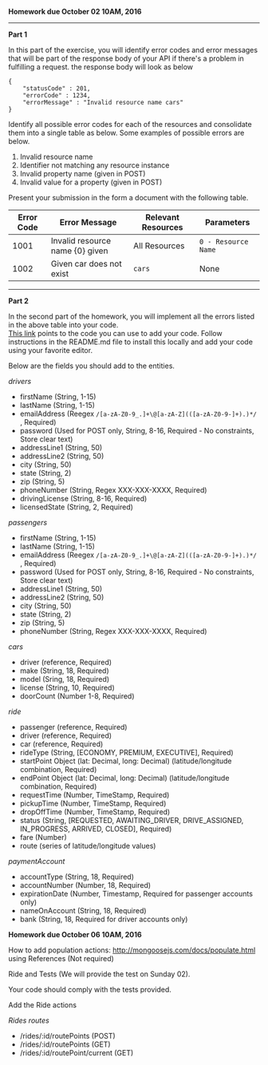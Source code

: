 **Homework due October 02 10AM, 2016**

----

**Part 1**

In this part of the exercise, you will identify error codes and error messages that will be part of the response body of your API if there's a problem
in fulfilling a request. the response body will look as below

```
{
    "statusCode" : 201,
    "errorCode" : 1234,
    "errorMessage" : "Invalid resource name cars"
}

```

Identify all possible error codes for each of the resources and consolidate them into a single table as below. Some 
examples of possible errors are below.

1. Invalid resource name
2. Identifier not matching any resource instance
3. Invalid property name (given in POST)
4. Invalid value for a property (given in POST)

Present your submission in the form a document with the following table. 

Error Code  | Error Message    | Relevant Resources  | Parameters
----------- | ----------|------------ |-----
 1001  | Invalid resource name {0} given  | All Resources  | `0 - Resource Name`
1002 | Given car does not exist | `cars` | None

----

**Part 2**

In the second part of the homework, you will implement all the errors listed in the above table into your code.  
[This link](https://bitbucket.org/appcmusv/transportation-express-api) points to the code you can use to add your code.
Follow instructions in the README.md file to install this locally and add your code using your favorite editor.

Below are the fields you should add to the entities. 

_drivers_

- firstName (String, 1-15)
- lastName (String, 1-15)
- emailAddress (Reegex `/[a-zA-Z0-9_.]+\@[a-zA-Z](([a-zA-Z0-9-]+).)*/` , Required) 
- password (Used for POST only, String, 8-16, Required - No constraints, Store clear text) 
- addressLine1 (String, 50)
- addressLine2 (String, 50)
- city (String, 50)
- state (String, 2)
- zip (String, 5)
- phoneNumber (String, Regex XXX-XXX-XXXX, Required)
- drivingLicense (String, 8-16, Required)
- licensedState (String, 2, Required)

_passengers_

- firstName (String, 1-15)
- lastName (String, 1-15)
- emailAddress (Reegex `/[a-zA-Z0-9_.]+\@[a-zA-Z](([a-zA-Z0-9-]+).)*/` , Required) 
- password (Used for POST only, String, 8-16, Required - No constraints, Store clear text) 
- addressLine1 (String, 50)
- addressLine2 (String, 50)
- city (String, 50)
- state (String, 2)
- zip (String, 5)
- phoneNumber (String, Regex XXX-XXX-XXXX, Required)

_cars_

- driver (reference, Required)
- make (String, 18, Required)
- model (Sring, 18, Required)
- license (String, 10, Required)
- doorCount (Number 1-8, Required)

_ride_

- passenger (reference, Required)
- driver (reference, Required)
- car (reference, Required)
- rideType (String, [ECONOMY, PREMIUM, EXECUTIVE], Required)
- startPoint  Object (lat: Decimal, long: Decimal) (latitude/longitude combination, Required)
- endPoint Object (lat: Decimal, long: Decimal) (latitude/longitude combination, Required)
- requestTime (Number, TimeStamp, Required)
- pickupTime (Number, TimeStamp, Required)
- dropOffTime (Number, TimeStamp, Required)
- status (String, [REQUESTED, AWAITING_DRIVER, DRIVE_ASSIGNED, IN_PROGRESS, ARRIVED, CLOSED], Required)
- fare (Number)
- route (series of latitude/longitude values)

_paymentAccount_

- accountType (String, 18, Required)
- accountNumber (Number, 18, Required)
- expirationDate (Number, Timestamp, Required for passenger accounts only)
- nameOnAccount (String, 18, Required)
- bank (String, 18, Required for driver accounts only)

**Homework due October 06 10AM, 2016**

How to add population actions: http://mongoosejs.com/docs/populate.html using References (Not required)

Ride and Tests (We will provide the test on Sunday 02).

Your code should comply with the tests provided.

Add the Ride actions

_Rides routes_
- /rides/:id/routePoints (POST)
- /rides/:id/routePoints (GET)
- /rides/:id/routePoint/current (GET)